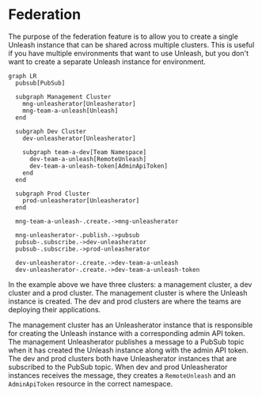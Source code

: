 # Federation

The purpose of the federation feature is to allow you to create a single Unleash instance that can be shared across multiple clusters. This is useful if you have multiple environments that want to use Unleash, but you don't want to create a separate Unleash instance for environment.

```mermaid
graph LR
  pubsub[PubSub]

  subgraph Management Cluster
    mng-unleasherator[Unleasherator]
    mng-team-a-unleash[Unleash]
  end

  subgraph Dev Cluster
    dev-unleasherator[Unleasherator]

    subgraph team-a-dev[Team Namespace]
      dev-team-a-unleash[RemoteUnleash]
      dev-team-a-unleash-token[AdminApiToken]
    end
  end

  subgraph Prod Cluster
    prod-unleasherator[Unleasherator]
  end

  mng-team-a-unleash-.create.->mng-unleasherator

  mng-unleasherator-.publish.->pubsub
  pubsub-.subscribe.->dev-unleasherator
  pubsub-.subscribe.->prod-unleasherator

  dev-unleasherator-.create.->dev-team-a-unleash
  dev-unleasherator-.create.->dev-team-a-unleash-token
```

In the example above we have three clusters: a management cluster, a dev cluster and a prod cluster. The management cluster is where the Unleash instance is created. The dev and prod clusters are where the teams are deploying their applications.

The management cluster has an Unleasherator instance that is responsible for creating the Unleash instance with a corresponding admin API token. The management Unleasherator publishes a message to a PubSub topic when it has created the Unleash instance along with the admin API token. The dev and prod clusters both have Unleasherator instances that are subscribed to the PubSub topic. When dev and prod Unleasherator instances receives the message, they creates a `RemoteUnleash` and an `AdminApiToken` resource in the correct namespace.
